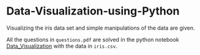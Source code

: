 # Data-Visualization-using-Python
Visualizing the iris data set and simple manipulations of the data are given.

All the questions in `questions.pdf` are solved in the python notebook [Data_Visualization](repository-owner/repository-name) with the data in `iris.csv`.
